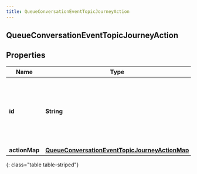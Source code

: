 ```yaml
---
title: QueueConversationEventTopicJourneyAction
---
```

## QueueConversationEventTopicJourneyAction


## Properties

| Name | Type | Description | Notes |
| ------------ | ------------- | ------------- | ------------- |
| **id** | <!----><!---->**String**<!----> | The ID of an action from the Journey System (an action is spawned from an actionMap) |  [optional] |
| **actionMap** | <!----><!---->[**QueueConversationEventTopicJourneyActionMap**](QueueConversationEventTopicJourneyActionMap.html)<!----> |  |  [optional] |
{: class="table table-striped"}



